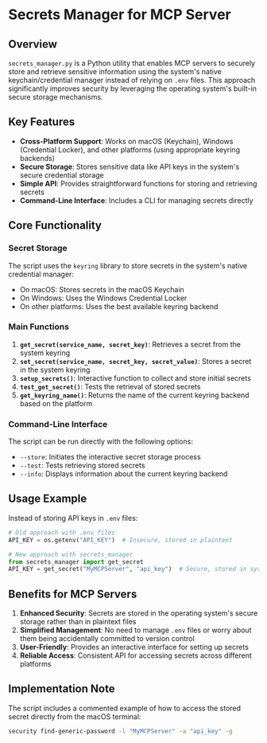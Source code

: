 # Secrets Manager for MCP Server

## Overview

`secrets_manager.py` is a Python utility that enables MCP servers to securely store and retrieve sensitive information using the system's native keychain/credential manager instead of relying on `.env` files. This approach significantly improves security by leveraging the operating system's built-in secure storage mechanisms.

## Key Features

- **Cross-Platform Support**: Works on macOS (Keychain), Windows (Credential Locker), and other platforms (using appropriate keyring backends)
- **Secure Storage**: Stores sensitive data like API keys in the system's secure credential storage
- **Simple API**: Provides straightforward functions for storing and retrieving secrets
- **Command-Line Interface**: Includes a CLI for managing secrets directly

## Core Functionality

### Secret Storage

The script uses the `keyring` library to store secrets in the system's native credential manager:

- On macOS: Stores secrets in the macOS Keychain
- On Windows: Uses the Windows Credential Locker
- On other platforms: Uses the best available keyring backend

### Main Functions

1. **`get_secret(service_name, secret_key)`**: Retrieves a secret from the system keyring
2. **`set_secret(service_name, secret_key, secret_value)`**: Stores a secret in the system keyring
3. **`setup_secrets()`**: Interactive function to collect and store initial secrets
4. **`test_get_secret()`**: Tests the retrieval of stored secrets
5. **`get_keyring_name()`**: Returns the name of the current keyring backend based on the platform

### Command-Line Interface

The script can be run directly with the following options:

- `--store`: Initiates the interactive secret storage process
- `--test`: Tests retrieving stored secrets
- `--info`: Displays information about the current keyring backend

## Usage Example

Instead of storing API keys in `.env` files:

```python
# Old approach with .env files
API_KEY = os.getenv("API_KEY")  # Insecure, stored in plaintext

# New approach with secrets_manager
from secrets_manager import get_secret
API_KEY = get_secret("MyMCPServer", "api_key")  # Secure, stored in system keychain
```

## Benefits for MCP Servers

1. **Enhanced Security**: Secrets are stored in the operating system's secure storage rather than in plaintext files
2. **Simplified Management**: No need to manage `.env` files or worry about them being accidentally committed to version control
3. **User-Friendly**: Provides an interactive interface for setting up secrets
4. **Reliable Access**: Consistent API for accessing secrets across different platforms

## Implementation Note

The script includes a commented example of how to access the stored secret directly from the macOS terminal:

```bash
security find-generic-password -l "MyMCPServer" -a "api_key" -g
```
